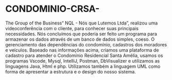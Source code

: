 # CONDOMINIO-CRSA-
The Group of the Business“ NQL - Nós que Lutemos Ltda”, realizou uma videoconferência com o cliente, para conhecer suas principais necessidades. Nós concluímos que poderia ser feito um programa para armazenar os dados através de um banco  de dados simples, coeso.                                                                    O gerenciamento das dependências do condomínio, cadastros dos moradores e veículos.
Baseado nas informações acima, criamos uma plataforma de cadastro para atender o Condomínio Residencial Santa Amélia, usamos os programas Vscode, Mysql, IntelliJ, Postman, DbVisualizer e utilizamos as linguagens Java, Html e php.                   Utilizamos também a linguagem UML como forma de apresentar a estrutura e o       design do nosso sistema.

